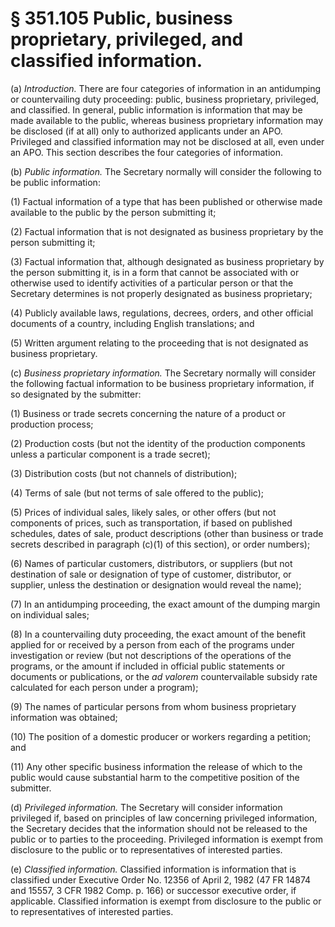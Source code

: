 # § 351.105   Public, business proprietary, privileged, and classified information.

(a) *Introduction.* There are four categories of information in an antidumping or countervailing duty proceeding: public, business proprietary, privileged, and classified. In general, public information is information that may be made available to the public, whereas business proprietary information may be disclosed (if at all) only to authorized applicants under an APO. Privileged and classified information may not be disclosed at all, even under an APO. This section describes the four categories of information.


(b) *Public information.* The Secretary normally will consider the following to be public information:


(1) Factual information of a type that has been published or otherwise made available to the public by the person submitting it;


(2) Factual information that is not designated as business proprietary by the person submitting it;


(3) Factual information that, although designated as business proprietary by the person submitting it, is in a form that cannot be associated with or otherwise used to identify activities of a particular person or that the Secretary determines is not properly designated as business proprietary;


(4) Publicly available laws, regulations, decrees, orders, and other official documents of a country, including English translations; and


(5) Written argument relating to the proceeding that is not designated as business proprietary.


(c) *Business proprietary information.* The Secretary normally will consider the following factual information to be business proprietary information, if so designated by the submitter:


(1) Business or trade secrets concerning the nature of a product or production process;


(2) Production costs (but not the identity of the production components unless a particular component is a trade secret);


(3) Distribution costs (but not channels of distribution);


(4) Terms of sale (but not terms of sale offered to the public);


(5) Prices of individual sales, likely sales, or other offers (but not components of prices, such as transportation, if based on published schedules, dates of sale, product descriptions (other than business or trade secrets described in paragraph (c)(1) of this section), or order numbers);


(6) Names of particular customers, distributors, or suppliers (but not destination of sale or designation of type of customer, distributor, or supplier, unless the destination or designation would reveal the name);


(7) In an antidumping proceeding, the exact amount of the dumping margin on individual sales;


(8) In a countervailing duty proceeding, the exact amount of the benefit applied for or received by a person from each of the programs under investigation or review (but not descriptions of the operations of the programs, or the amount if included in official public statements or documents or publications, or the *ad valorem* countervailable subsidy rate calculated for each person under a program);


(9) The names of particular persons from whom business proprietary information was obtained;


(10) The position of a domestic producer or workers regarding a petition; and


(11) Any other specific business information the release of which to the public would cause substantial harm to the competitive position of the submitter.


(d) *Privileged information.* The Secretary will consider information privileged if, based on principles of law concerning privileged information, the Secretary decides that the information should not be released to the public or to parties to the proceeding. Privileged information is exempt from disclosure to the public or to representatives of interested parties.


(e) *Classified information.* Classified information is information that is classified under Executive Order No. 12356 of April 2, 1982 (47 FR 14874 and 15557, 3 CFR 1982 Comp. p. 166) or successor executive order, if applicable. Classified information is exempt from disclosure to the public or to representatives of interested parties.




